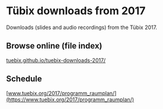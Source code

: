 # Tübix downloads from 2017

Downloads (slides and audio recordings) from the Tübix 2017.

## Browse online (file index)

[tuebix.github.io/tuebix-downloads-2017/](https://tuebix.github.io/tuebix-downloads-2017/)

## Schedule

[www.tuebix.org/2017/programm_raumplan/](https://www.tuebix.org/2017/programm_raumplan/)
